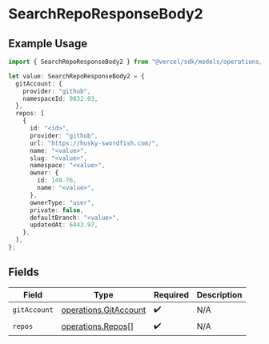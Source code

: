 # SearchRepoResponseBody2

## Example Usage

```typescript
import { SearchRepoResponseBody2 } from "@vercel/sdk/models/operations/searchrepo.js";

let value: SearchRepoResponseBody2 = {
  gitAccount: {
    provider: "github",
    namespaceId: 9832.03,
  },
  repos: [
    {
      id: "<id>",
      provider: "github",
      url: "https://husky-swordfish.com/",
      name: "<value>",
      slug: "<value>",
      namespace: "<value>",
      owner: {
        id: 149.76,
        name: "<value>",
      },
      ownerType: "user",
      private: false,
      defaultBranch: "<value>",
      updatedAt: 6443.97,
    },
  ],
};
```

## Fields

| Field                                                          | Type                                                           | Required                                                       | Description                                                    |
| -------------------------------------------------------------- | -------------------------------------------------------------- | -------------------------------------------------------------- | -------------------------------------------------------------- |
| `gitAccount`                                                   | [operations.GitAccount](../../models/operations/gitaccount.md) | :heavy_check_mark:                                             | N/A                                                            |
| `repos`                                                        | [operations.Repos](../../models/operations/repos.md)[]         | :heavy_check_mark:                                             | N/A                                                            |